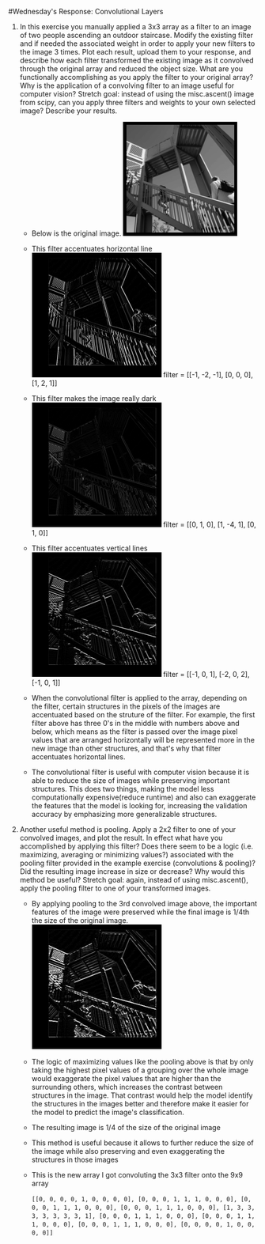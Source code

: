 #Wednesday's Response: Convolutional Layers
1. In this exercise you manually applied a 3x3 array as a filter to an image of two people ascending an outdoor staircase. Modify the existing filter and if needed the associated weight in order to apply your new filters to the image 3 times. Plot each result, upload them to your response, and describe how each filter transformed the existing image as it convolved through the original array and reduced the object size. What are you functionally accomplishing as you apply the filter to your original array? Why is the application of a convolving filter to an image useful for computer vision? Stretch goal: instead of using the misc.ascent() image from scipy, can you apply three filters and weights to your own selected image? Describe your results.
    - Below is the original image.
      ![img.png](images/img_tues2_2.png)
      
    - This filter accentuates horizontal line
    ![img_1.png](images/img_1_tues2_2.png)
   filter = [[-1, -2, -1], [0, 0, 0], [1, 2, 1]]
      
    - This filter makes the image really dark
    ![img_2.png](images/img_2_tues2_2.png)
   filter = [[0, 1, 0], [1, -4, 1], [0, 1, 0]]
      
    - This filter accentuates vertical lines
    ![img_3.png](images/img_3_tues2_2.png)
   filter = [[-1, 0, 1], [-2, 0, 2], [-1, 0, 1]]
      
    - When the convolutional filter is applied to the array, depending on the filter, certain structures in the pixels of the images are accentuated based on the struture of the filter. For example, the first filter above has three 0's in the middle with numbers above and below, which means as the filter is passed over the image pixel values that are arranged horizontally will be represented more in the new image than other structures, and that's why that filter accentuates horizontal lines.
    - The convolutional filter is useful with computer vision because it is able to reduce the size of images while preserving important structures. This does two things, making the model less computationally expensive(reduce runtime) and also can exaggerate the features that the model is looking for, increasing the validation accuracy by emphasizing more generalizable structures.

2. Another useful method is pooling. Apply a 2x2 filter to one of your convolved images, and plot the result. In effect what have you accomplished by applying this filter? Does there seem to be a logic (i.e. maximizing, averaging or minimizing values?) associated with the pooling filter provided in the example exercise (convolutions & pooling)? Did the resulting image increase in size or decrease? Why would this method be useful? Stretch goal: again, instead of using misc.ascent(), apply the pooling filter to one of your transformed images.    
    - By applying pooling to the 3rd convolved image above, the important features of the image were preserved while the final image is 1/4th the size of the original image.
    ![img.png](images/img_tues2_2_2.png)
    - The logic of maximizing values like the pooling above is that by only taking the highest pixel values of a grouping over the whole image would exaggerate the pixel values that are higher than the surrounding others, which increases the contrast between structures in the image. That contrast would help the model identify the structures in the images better and therefore make it easier for the model to predict the image's classification.
    - The resulting image is 1/4 of the size of the original image
    - This method is useful because it allows to further reduce the size of the image while also preserving and even exaggerating the structures in those images
    - This is the new array I got convoluting the 3x3 filter onto the 9x9 array
    
      `[[0, 0, 0, 0, 1, 0, 0, 0, 0],
       [0, 0, 0, 1, 1, 1, 0, 0, 0],
       [0, 0, 0, 1, 1, 1, 0, 0, 0],
       [0, 0, 0, 1, 1, 1, 0, 0, 0],
       [1, 3, 3, 3, 3, 3, 3, 3, 1],
       [0, 0, 0, 1, 1, 1, 0, 0, 0],
       [0, 0, 0, 1, 1, 1, 0, 0, 0],
       [0, 0, 0, 1, 1, 1, 0, 0, 0],
       [0, 0, 0, 0, 1, 0, 0, 0, 0]]`
